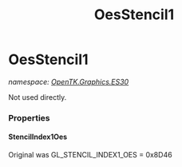﻿---
title: OesStencil1
---

# OesStencil1
_namespace: [OpenTK.Graphics.ES30](N-OpenTK.Graphics.ES30.html)_

Not used directly.



### Properties

#### StencilIndex1Oes
Original was GL_STENCIL_INDEX1_OES = 0x8D46

